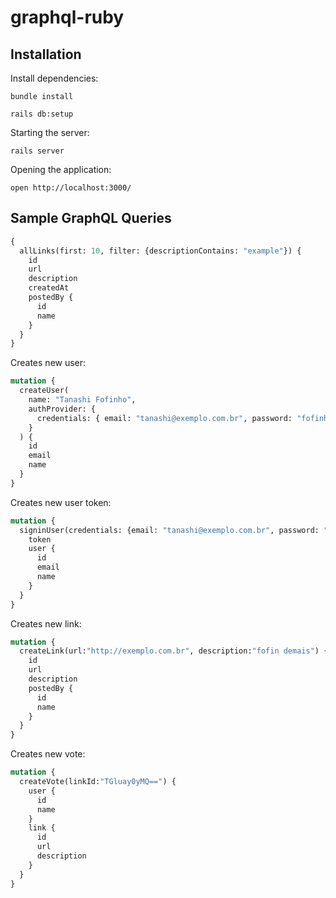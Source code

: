 # graphql-ruby

## Installation

Install dependencies:

```
bundle install

rails db:setup
```

Starting the server:

```
rails server
```

Opening the application:

```
open http://localhost:3000/
```

## Sample GraphQL Queries


```graphql
{
  allLinks(first: 10, filter: {descriptionContains: "example"}) {
    id
    url
    description
    createdAt
    postedBy {
      id
      name
    }
  }
}

```

Creates new user:

```graphql
mutation {
  createUser(
    name: "Tanashi Fofinho",
    authProvider: {
      credentials: { email: "tanashi@exemplo.com.br", password: "fofinho" }
    }
  ) {
    id
    email
    name
  }
}
```

Creates new user token:

```graphql
mutation {
  signinUser(credentials: {email: "tanashi@exemplo.com.br", password: "fofinho"}) {
    token
    user {
      id
      email
      name
    }
  }
}
```

Creates new link:

```graphql
mutation {
  createLink(url:"http://exemplo.com.br", description:"fofin demais") {
    id
    url
    description
    postedBy {
      id
      name
    }
  }
}
```

Creates new vote:

```graphql
mutation {
  createVote(linkId:"TGluay0yMQ==") {
    user {
      id
      name
    }
    link {
      id
      url
      description
    }
  }
}
```
